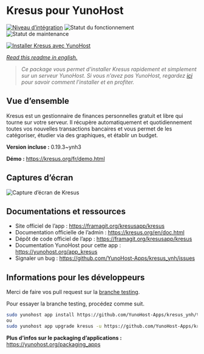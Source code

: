 <!--
N.B.: This README was automatically generated by https://github.com/YunoHost/apps/tree/master/tools/README-generator
It shall NOT be edited by hand.
-->

# Kresus pour YunoHost

[![Niveau d’intégration](https://dash.yunohost.org/integration/kresus.svg)](https://dash.yunohost.org/appci/app/kresus) ![Statut du fonctionnement](https://ci-apps.yunohost.org/ci/badges/kresus.status.svg) ![Statut de maintenance](https://ci-apps.yunohost.org/ci/badges/kresus.maintain.svg)

[![Installer Kresus avec YunoHost](https://install-app.yunohost.org/install-with-yunohost.svg)](https://install-app.yunohost.org/?app=kresus)

*[Read this readme in english.](./README.md)*

> *Ce package vous permet d’installer Kresus rapidement et simplement sur un serveur YunoHost.
Si vous n’avez pas YunoHost, regardez [ici](https://yunohost.org/#/install) pour savoir comment l’installer et en profiter.*

## Vue d’ensemble

Kresus est un gestionnaire de finances personnelles gratuit et libre qui tourne sur votre serveur. Il récupère automatiquement et quotidiennement toutes vos nouvelles transactions bancaires et vous permet de les catégoriser, étudier via des graphiques, et établir un budget.

**Version incluse :** 0.19.3~ynh3

**Démo :** https://kresus.org/fr/demo.html

## Captures d’écran

![Capture d’écran de Kresus](./doc/screenshots/screenshot.png)

## Documentations et ressources

* Site officiel de l’app : <https://framagit.org/kresusapp/kresus>
* Documentation officielle de l’admin : <https://kresus.org/en/doc.html>
* Dépôt de code officiel de l’app : <https://framagit.org/kresusapp/kresus>
* Documentation YunoHost pour cette app : <https://yunohost.org/app_kresus>
* Signaler un bug : <https://github.com/YunoHost-Apps/kresus_ynh/issues>

## Informations pour les développeurs

Merci de faire vos pull request sur la [branche testing](https://github.com/YunoHost-Apps/kresus_ynh/tree/testing).

Pour essayer la branche testing, procédez comme suit.

``` bash
sudo yunohost app install https://github.com/YunoHost-Apps/kresus_ynh/tree/testing --debug
ou
sudo yunohost app upgrade kresus -u https://github.com/YunoHost-Apps/kresus_ynh/tree/testing --debug
```

**Plus d’infos sur le packaging d’applications :** <https://yunohost.org/packaging_apps>
